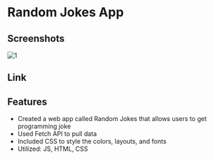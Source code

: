 # Random Jokes App

## Screenshots
![1](https://user-images.githubusercontent.com/55764020/87203022-5cd58900-c2c7-11ea-835b-53b955fc8f5c.JPG)

## Link

## Features

* Created a web app called Random Jokes that allows users to get programming joke
* Used Fetch API to pull data
* Included CSS to style the colors, layouts, and fonts
* Utilized: JS, HTML, CSS
